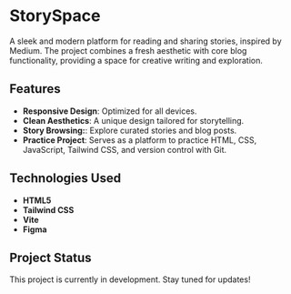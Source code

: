 # StorySpace

A sleek and modern platform for reading and sharing stories, inspired by Medium. The project combines a fresh aesthetic with core blog functionality, providing a space for creative writing and exploration.

## Features

- **Responsive Design**: Optimized for all devices.
- **Clean Aesthetics**: A unique design tailored for storytelling.
- **Story Browsing:**: Explore curated stories and blog posts.
- **Practice Project**: Serves as a platform to practice HTML, CSS, JavaScript, Tailwind CSS, and version control with Git.

## Technologies Used

- **HTML5**
- **Tailwind CSS**
- **Vite**
- **Figma**

## Project Status

This project is currently in development. Stay tuned for updates!